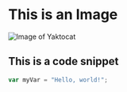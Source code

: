 # This is an Image
![Image of Yaktocat](https://octodex.github.com/images/yaktocat.png)
## This is a code snippet

```javascript
var myVar = "Hello, world!";
```
